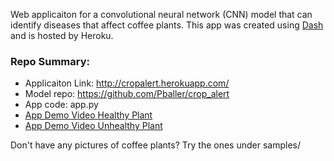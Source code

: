 Web applicaiton for a convolutional neural network (CNN) model that can identify diseases that affect coffee plants. 
This app was created using <a href="https://plot.ly/dash/" target="_blank">Dash</a> and is hosted by Heroku.


### Repo Summary: 
  - Applicaiton Link: http://cropalert.herokuapp.com/
  - Model repo: https://github.com/Pballer/crop_alert
  - App code: app.py
  - <a href="https://docs.google.com/file/d/1M5ipM9pLuilDJM8c_VC_SJwoxW2_TKdk/view" target="_blank">App Demo Video Healthy Plant</a>
  - <a href="https://docs.google.com/file/d/1wc4m3TKrTuIpIU5A_-1pwkmtP75g0GUK/view" target="_blank">App Demo Video Unhealthy Plant</a>

Don't have any pictures of coffee plants? Try the ones under samples/
